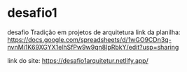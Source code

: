 # desafio1
desafio Tradição em projetos de arquitetura
link da planilha: https://docs.google.com/spreadsheets/d/1wGO9CDn3q-nvnMi1K69XGYX1elhSfPw9w9qn8IpRbkY/edit?usp=sharing


link do site: https://desafio1arquitetur.netlify.app/
